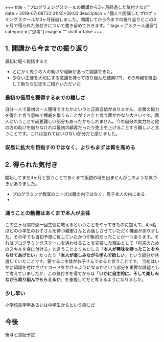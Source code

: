+++
title = "プログラミングスクールの開講から3ヶ月経過した気付きなど"
date = 2019-07-08T22:01:45+09:00
description = "個人で開講したプログラミングスクールが3ヶ月経過しました。開講してから今までの振り返りとこの3ヶ月で得られた気付きについて書き留めておきます。"
tags = ["スクール運営"]
category = ["思考"]
image = ""
draft = false
+++
## 1. 開講から今までの振り返り
最初に軽く総括すると
- とにかく周りの人の助けや理解があって開講できた。
- 少ない生徒を大切にする意識を持って取り組んだ結果(??)、その母親を経由して新たな生徒をご紹介いただいた

### 最初の信用を獲得するまでの難しさ
自分一人で最初の一人獲得できたかというと正直自信がありません。企業の協力を得たと言う意味で権威を借りることができたと言う面がかなり大きいです。個人ということで尚更難しい部分もあったかもしれません。今の自分の実力だと他の方の助けを借りなければ最初の顧客だったり売上を上げることすら難しいと言うことです。これは忘れてはいけない部分だと感じました。

### 安易に拡大を目指すのではなく、よりもまずは質を高める

## 2. 得られた気付き
開始してまだ3ヶ月と言うことであくまで仮説の域を出ませんがこのような気づきがありました。

- プログラミング教室のニーズは親の内ではなく、息子本人の内にある
- 

### 通うことの動機はあくまで本人が主体
この三ヶ月間毎週一回生徒に教えるということをやってきたのに加えて、4,5名ほどの小学生のお子さんを持つ親御さんとお話しさせていただく機会がありました。その中でも当初予想に反していたかつ印象的だったことが一つあります。それはプログラミングスクールを通わせることを完投した理由として「将来のためのスキルを身に付ける」と言うことよりもむしろ「**本人が興味を持ったことをやらせてあげたい**」だったり「**本人が楽しみながら学んで欲しい**」という部分が共通していたことです。要するに主体がお子さんであると言うことです。
当初はいかに知識を付けさせてコードをかけるようになるかという部分を重要な課題として考えていましたが、この気付きを得てからは「**いかに自主的に、そして楽しみながら取り組んでもらえるか**」を重視してだと考えるようになりました。

### 少し早い
小学校高学年あるいは中学生からという感じだ

## 今後
後ほど追記予定